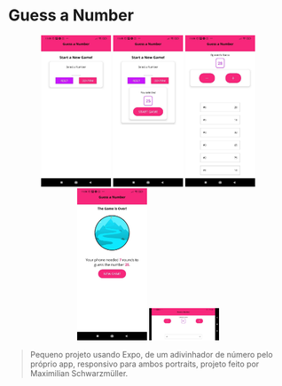 # Guess a Number

<p align="center">
  <img src="screen01.jpeg" width="25%"  alt="tela da aplicação">
  <img src="screen02.jpeg" width="25%"  alt="tela da aplicação">
  <img src="screen03.jpeg" width="25%"  alt="tela da aplicação">
  <img src="screen04.jpeg" width="25%"  alt="tela da aplicação">
  <img src="screen05.jpeg" width="25%"  alt="tela da aplicação">
</p>

> Pequeno projeto usando Expo, de um adivinhador de número pelo próprio app, responsivo para ambos portraits, projeto feito por Maximilian Schwarzmüller.
